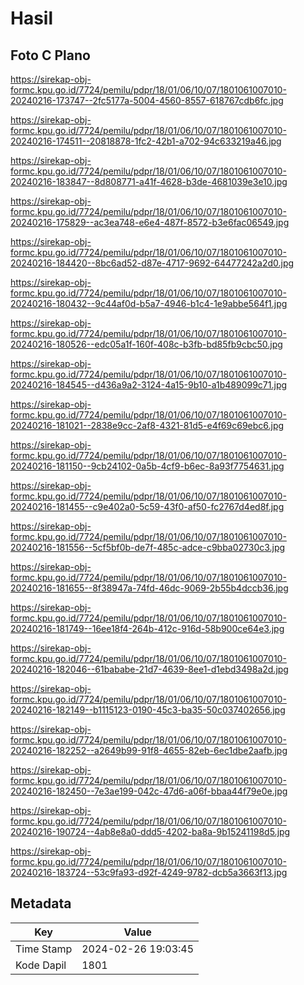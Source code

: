 # Hasil

## Foto C Plano

https://sirekap-obj-formc.kpu.go.id/7724/pemilu/pdpr/18/01/06/10/07/1801061007010-20240216-173747--2fc5177a-5004-4560-8557-618767cdb6fc.jpg

https://sirekap-obj-formc.kpu.go.id/7724/pemilu/pdpr/18/01/06/10/07/1801061007010-20240216-174511--20818878-1fc2-42b1-a702-94c633219a46.jpg

https://sirekap-obj-formc.kpu.go.id/7724/pemilu/pdpr/18/01/06/10/07/1801061007010-20240216-183847--8d808771-a41f-4628-b3de-4681039e3e10.jpg

https://sirekap-obj-formc.kpu.go.id/7724/pemilu/pdpr/18/01/06/10/07/1801061007010-20240216-175829--ac3ea748-e6e4-487f-8572-b3e6fac06549.jpg

https://sirekap-obj-formc.kpu.go.id/7724/pemilu/pdpr/18/01/06/10/07/1801061007010-20240216-184420--8bc6ad52-d87e-4717-9692-64477242a2d0.jpg

https://sirekap-obj-formc.kpu.go.id/7724/pemilu/pdpr/18/01/06/10/07/1801061007010-20240216-180432--9c44af0d-b5a7-4946-b1c4-1e9abbe564f1.jpg

https://sirekap-obj-formc.kpu.go.id/7724/pemilu/pdpr/18/01/06/10/07/1801061007010-20240216-180526--edc05a1f-160f-408c-b3fb-bd85fb9cbc50.jpg

https://sirekap-obj-formc.kpu.go.id/7724/pemilu/pdpr/18/01/06/10/07/1801061007010-20240216-184545--d436a9a2-3124-4a15-9b10-a1b489099c71.jpg

https://sirekap-obj-formc.kpu.go.id/7724/pemilu/pdpr/18/01/06/10/07/1801061007010-20240216-181021--2838e9cc-2af8-4321-81d5-e4f69c69ebc6.jpg

https://sirekap-obj-formc.kpu.go.id/7724/pemilu/pdpr/18/01/06/10/07/1801061007010-20240216-181150--9cb24102-0a5b-4cf9-b6ec-8a93f7754631.jpg

https://sirekap-obj-formc.kpu.go.id/7724/pemilu/pdpr/18/01/06/10/07/1801061007010-20240216-181455--c9e402a0-5c59-43f0-af50-fc2767d4ed8f.jpg

https://sirekap-obj-formc.kpu.go.id/7724/pemilu/pdpr/18/01/06/10/07/1801061007010-20240216-181556--5cf5bf0b-de7f-485c-adce-c9bba02730c3.jpg

https://sirekap-obj-formc.kpu.go.id/7724/pemilu/pdpr/18/01/06/10/07/1801061007010-20240216-181655--8f38947a-74fd-46dc-9069-2b55b4dccb36.jpg

https://sirekap-obj-formc.kpu.go.id/7724/pemilu/pdpr/18/01/06/10/07/1801061007010-20240216-181749--16ee18f4-264b-412c-916d-58b900ce64e3.jpg

https://sirekap-obj-formc.kpu.go.id/7724/pemilu/pdpr/18/01/06/10/07/1801061007010-20240216-182046--61bababe-21d7-4639-8ee1-d1ebd3498a2d.jpg

https://sirekap-obj-formc.kpu.go.id/7724/pemilu/pdpr/18/01/06/10/07/1801061007010-20240216-182149--b1115123-0190-45c3-ba35-50c037402656.jpg

https://sirekap-obj-formc.kpu.go.id/7724/pemilu/pdpr/18/01/06/10/07/1801061007010-20240216-182252--a2649b99-91f8-4655-82eb-6ec1dbe2aafb.jpg

https://sirekap-obj-formc.kpu.go.id/7724/pemilu/pdpr/18/01/06/10/07/1801061007010-20240216-182450--7e3ae199-042c-47d6-a06f-bbaa44f79e0e.jpg

https://sirekap-obj-formc.kpu.go.id/7724/pemilu/pdpr/18/01/06/10/07/1801061007010-20240216-190724--4ab8e8a0-ddd5-4202-ba8a-9b15241198d5.jpg

https://sirekap-obj-formc.kpu.go.id/7724/pemilu/pdpr/18/01/06/10/07/1801061007010-20240216-183724--53c9fa93-d92f-4249-9782-dcb5a3663f13.jpg


## Metadata

| Key        | Value               |
| ---------- | ------------------- |
| Time Stamp | 2024-02-26 19:03:45 |
| Kode Dapil | 1801                |



